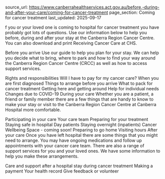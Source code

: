source_url: https://www.canberrahealthservices.act.gov.au/before,-during-and-after-your-care/coming-for-cancer-treatment
page_section: Coming for cancer treatment
last_updated: 2025-09-17

f you or your loved one is coming to hospital for cancer treatment you have probably got lots of questions.
Use our information below to help you before, during and after your stay at the Canberra Region Cancer Centre. You can also download and print Receiving Cancer Care at CHS.

Before you arrive
Use our guide to help you plan for your stay. We can help you decide what to bring, where to park and how to find your way around the Canberra Region Cancer Centre (CRCC) as well as how to access support services.

Rights and responsibilities
Will I have to pay for my cancer care?
When you are first diagnosed
Things to arrange before you arrive
What to pack for cancer treatment
Getting here and getting around
Help for individual needs
Changes due to COVID-19
During your care
Whether you are a patient, a friend or family member there are a few things that are handy to know to make your stay or visit to the Canberra Region Cancer Centre at Canberra Hospital more comfortable.

Participating in your care
Your care team
Preparing for your treatment
Staying safe in hospital
Day patients
Staying overnight (inpatients)
Cancer Wellbeing Space - coming soon!
Preparing to go home
Visiting hours
After your care
Once you have left hospital there are some things that you might need to arrange. You may have ongoing medications and follow up appointments with your cancer care team. There are also a range of support services for you and your loved ones. We have some information to help you make these arrangements.

Care and support after a hospital stay during cancer treatment
Making a payment
Your health record
Give feedback or volunteer